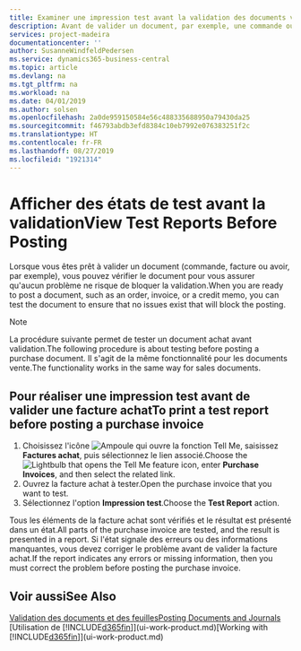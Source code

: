 ```yaml
---
title: Examiner une impression test avant la validation des documents vente ou achat | Microsoft Docs
description: Avant de valider un document, par exemple, une commande ou un avoir, vous pouvez l'imprimer et le passer en revue pour vérifier les erreurs possibles susceptibles de bloquer la validation.
services: project-madeira
documentationcenter: ''
author: SusanneWindfeldPedersen
ms.service: dynamics365-business-central
ms.topic: article
ms.devlang: na
ms.tgt_pltfrm: na
ms.workload: na
ms.date: 04/01/2019
ms.author: solsen
ms.openlocfilehash: 2a0de959150584e56c488335688950a79430da25
ms.sourcegitcommit: f46793abdb3efd8384c10eb7992e076383251f2c
ms.translationtype: HT
ms.contentlocale: fr-FR
ms.lasthandoff: 08/27/2019
ms.locfileid: "1921314"
---
```

# <a name="view-test-reports-before-posting"></a><span data-ttu-id="0afa2-103">Afficher des états de test avant la validation</span><span class="sxs-lookup"><span data-stu-id="0afa2-103">View Test Reports Before Posting</span></span>
<span data-ttu-id="0afa2-104">Lorsque vous êtes prêt à valider un document (commande, facture ou avoir, par exemple), vous pouvez vérifier le document pour vous assurer qu'aucun problème ne risque de bloquer la validation.</span><span class="sxs-lookup"><span data-stu-id="0afa2-104">When you are ready to post a document, such as an order, invoice, or a credit memo, you can test the document to ensure that no issues exist that will block the posting.</span></span>

> [!NOTE]  
>   <span data-ttu-id="0afa2-105">La procédure suivante permet de tester un document achat avant validation.</span><span class="sxs-lookup"><span data-stu-id="0afa2-105">The following procedure is about testing before posting a purchase document.</span></span> <span data-ttu-id="0afa2-106">Il s'agit de la même fonctionnalité pour les documents vente.</span><span class="sxs-lookup"><span data-stu-id="0afa2-106">The functionality works in the same way for sales documents.</span></span>

## <a name="to-print-a-test-report-before-posting-a-purchase-invoice"></a><span data-ttu-id="0afa2-107">Pour réaliser une impression test avant de valider une facture achat</span><span class="sxs-lookup"><span data-stu-id="0afa2-107">To print a test report before posting a purchase invoice</span></span>
1. <span data-ttu-id="0afa2-108">Choisissez l'icône ![Ampoule qui ouvre la fonction Tell Me](media/ui-search/search_small.png "Dites-moi ce que vous voulez faire"), saisissez **Factures achat**, puis sélectionnez le lien associé.</span><span class="sxs-lookup"><span data-stu-id="0afa2-108">Choose the ![Lightbulb that opens the Tell Me feature](media/ui-search/search_small.png "Tell me what you want to do") icon, enter **Purchase Invoices**, and then select the related link.</span></span>
2. <span data-ttu-id="0afa2-109">Ouvrez la facture achat à tester.</span><span class="sxs-lookup"><span data-stu-id="0afa2-109">Open the purchase invoice that you want to test.</span></span>
3. <span data-ttu-id="0afa2-110">Sélectionnez l'option **Impression test**.</span><span class="sxs-lookup"><span data-stu-id="0afa2-110">Choose the **Test Report** action.</span></span>  

<span data-ttu-id="0afa2-111">Tous les éléments de la facture achat sont vérifiés et le résultat est présenté dans un état.</span><span class="sxs-lookup"><span data-stu-id="0afa2-111">All parts of the purchase invoice are tested, and the result is presented in a report.</span></span> <span data-ttu-id="0afa2-112">Si l'état signale des erreurs ou des informations manquantes, vous devez corriger le problème avant de valider la facture achat.</span><span class="sxs-lookup"><span data-stu-id="0afa2-112">If the report indicates any errors or missing information, then you must correct the problem before posting the purchase invoice.</span></span>

## <a name="see-also"></a><span data-ttu-id="0afa2-113">Voir aussi</span><span class="sxs-lookup"><span data-stu-id="0afa2-113">See Also</span></span>
[<span data-ttu-id="0afa2-114">Validation des documents et des feuilles</span><span class="sxs-lookup"><span data-stu-id="0afa2-114">Posting Documents and Journals</span></span>](ui-post-documents-journals.md)  
<span data-ttu-id="0afa2-115">[Utilisation de [!INCLUDE[d365fin](includes/d365fin_md.md)]](ui-work-product.md)</span><span class="sxs-lookup"><span data-stu-id="0afa2-115">[Working with [!INCLUDE[d365fin](includes/d365fin_md.md)]](ui-work-product.md)</span></span>
